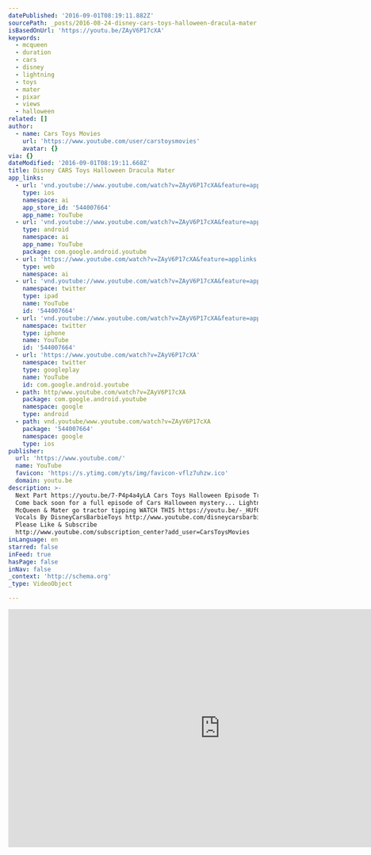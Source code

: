 ```yaml
---
datePublished: '2016-09-01T08:19:11.882Z'
sourcePath: _posts/2016-08-24-disney-cars-toys-halloween-dracula-mater.md
isBasedOnUrl: 'https://youtu.be/ZAyV6P17cXA'
keywords:
  - mcqueen
  - duration
  - cars
  - disney
  - lightning
  - toys
  - mater
  - pixar
  - views
  - halloween
related: []
author:
  - name: Cars Toys Movies
    url: 'https://www.youtube.com/user/carstoysmovies'
    avatar: {}
via: {}
dateModified: '2016-09-01T08:19:11.668Z'
title: Disney CARS Toys Halloween Dracula Mater
app_links:
  - url: 'vnd.youtube://www.youtube.com/watch?v=ZAyV6P17cXA&feature=applinks'
    type: ios
    namespace: ai
    app_store_id: '544007664'
    app_name: YouTube
  - url: 'vnd.youtube://www.youtube.com/watch?v=ZAyV6P17cXA&feature=applinks'
    type: android
    namespace: ai
    app_name: YouTube
    package: com.google.android.youtube
  - url: 'https://www.youtube.com/watch?v=ZAyV6P17cXA&feature=applinks'
    type: web
    namespace: ai
  - url: 'vnd.youtube://www.youtube.com/watch?v=ZAyV6P17cXA&feature=applinks'
    namespace: twitter
    type: ipad
    name: YouTube
    id: '544007664'
  - url: 'vnd.youtube://www.youtube.com/watch?v=ZAyV6P17cXA&feature=applinks'
    namespace: twitter
    type: iphone
    name: YouTube
    id: '544007664'
  - url: 'https://www.youtube.com/watch?v=ZAyV6P17cXA'
    namespace: twitter
    type: googleplay
    name: YouTube
    id: com.google.android.youtube
  - path: http/www.youtube.com/watch?v=ZAyV6P17cXA
    package: com.google.android.youtube
    namespace: google
    type: android
  - path: vnd.youtube/www.youtube.com/watch?v=ZAyV6P17cXA
    package: '544007664'
    namespace: google
    type: ios
publisher:
  url: 'https://www.youtube.com/'
  name: YouTube
  favicon: 'https://s.ytimg.com/yts/img/favicon-vflz7uhzw.ico'
  domain: youtu.be
description: >-
  Next Part https://youtu.be/7-P4p4a4yLA Cars Toys Halloween Episode Trailer
  Come back soon for a full episode of Cars Halloween mystery... Lightning
  McQueen & Mater go tractor tipping WATCH THIS https://youtu.be/-_HUf0Xo5o4
  Vocals By DisneyCarsBarbieToys http://www.youtube.com/disneycarsbarbietoys
  Please Like & Subscribe
  http://www.youtube.com/subscription_center?add_user=CarsToysMovies
inLanguage: en
starred: false
inFeed: true
hasPage: false
inNav: false
_context: 'http://schema.org'
_type: VideoObject

---
```

<iframe src="https://cdn.embedly.com/widgets/media.html?src=https%3A%2F%2Fwww.youtube.com%2Fembed%2FZAyV6P17cXA%3Ffeature%3Doembed&amp;url=http%3A%2F%2Fwww.youtube.com%2Fwatch%3Fv%3DZAyV6P17cXA&amp;image=https%3A%2F%2Fi.ytimg.com%2Fvi%2FZAyV6P17cXA%2Fhqdefault.jpg&amp;key=b7d04c9b404c499eba89ee7072e1c4f7&amp;type=text%2Fhtml&amp;schema=youtube" width="854" height="480" scrolling="no" frameborder="0" allowfullscreen="" style=""></iframe>